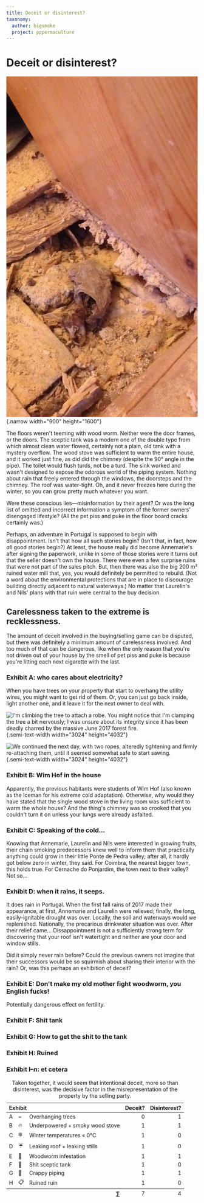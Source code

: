 ```yaml
---
title: Deceit or disinterest?
taxonomy:
  author: bigsmoke
  project: pppermaculture
---
```


# Deceit or disinterest?

![The latest in the long list of surprises: the stairs to the attic were constructed on top of completely worm-eaten boards. As a bonus, there was a dead mouse.](Annemarie_2018-03-11_Woodworm_damage_with_dead_mouse.jpg){.narrow width="900" height="1600"}

The floors weren't teeming with wood worm. Neither were the door frames, or the doors. The sceptic tank was a modern one of the double type from which almost clean water flowed, certainly not a plain, old tank with a mystery overflow. The wood stove was sufficient to warm the entire house, and it worked just fine, as did did the chimney (despite the 90° angle in the pipe). The toilet would flush turds, not be a turd. The sink worked and wasn't designed to expose the odorous world of the piping system. Nothing about rain that freely entered through the windows, the doorsteps and the chimney. The roof was water-tight. Oh, and it never freezes here during the winter, so you can grow pretty much whatever you want.

Were these conscious lies—misinformation by their agent? Or was the long list of omitted and incorrect information a symptom of the former owners' disengaged lifestyle? (All the pet piss and puke in the floor board cracks certainly was.)

Perhaps, an adventure in Portugal is supposed to begin with disappointment. Isn't that how all such stories begin? (Isn't that, in fact, how _all_ good stories begin?) At least, the house really did become Annemarie's after signing the paperwork, unlike in some of those stories were it turns out that the seller doesn't own the house. There were even a few surprise ruins that were not part of the sales pitch. But, then there was also the big 200 m² ruined water mill that, yes, you would definitely be permitted to rebuild. (Not a word about the environmental protections that are in place to discourage building directly adjacent to natural waterways.) No matter that Laurelin's and Nils' plans with that ruin were central to the buy decision.

<!-- The dirty, chain-smoking English lived their for 3 years. -->

<?project-insert?>

## Carelessness taken to the extreme is recklessness.

The amount of deceit involved in the buying/selling game can be disputed, but there was definitely a minimum amount of carelessness involved. And too much of that can be dangerous, like when the only reason that you're not driven out of your house by the smell of pet piss and puke is because you're litting each next cigarette with the last.

### Exhibit A: who cares about electricity?

When you have trees on your property that start to overhang the utility wires, you might want to get rid of them. Or, you can just go back inside, light another one, and it leave it for the next owner to deal with.

![I'm climbing the tree to attach a robe. You might notice that I'm clamping the tree a bit nervously; I was unsure about its integrity since it has been deadly charred by the massive June 2017 forest fire.](Ponte_de_Pedra_2017-11-13_Rowan_attaching_a_rope.jpg){.semi-text-width width="3024" height="4032"}

![We continued the next day, with two ropes, alteredly tightening and firmly re-attaching them, until it seemed somewhat safe to start sawing.](Ponte_de_Pedra_2017-11-14_Roped_up_tree_waiting.jpg){.semi-text-width width="3024" height="4032"}

### Exhibit B: Wim Hof in the house

Apparently, the previous habitants were students of Wim Hof (also known as the Iceman for his extreme cold adaptation). Otherwise, why would they have stated that the single wood stove in the living room was sufficient to warm the whole house? And the thing's chimney was so crooked that you couldn't turn it on unless your lungs were already asfalted.

### Exhibit C: Speaking of the cold…

Knowing that Annemarie, Laurelin and Nils were interested in growing fruits, their chain smoking predecessors knew well to inform them that practically anything could grow in their little Ponte de Pedra valley; after all, it hardly got below zero in winter, they said. For Coimbra, the nearest bigger town, this holds true. For Cernache do Ponjardim, the town next to their valley? Not so…

### Exhibit D: when it rains, it seeps.

It does rain in Portugal. When the first fall rains of 2017 made their appearance, at first, Annemarie and Laurelin were relieved; finally, the long, easily-ignitable drought was over. Locally, the soil and waterways would we replenished. Nationally, the precarious drinkwater situation was over. After their relief came… Dissappointment is not a sufficiently strong term for discovering that your roof isn't watertight and neither are your door and window stills. 

Did it simply never rain before? Could the previous owners not imagine that their successors would be so squirmish about sharing their interior with the rain? Or, was this perhaps an exhibition of deceit?

<!-- 2 rains, 1 door, 2 holes in the roof -->

### Exhibit E: Don't make my old mother fight woodworm, you English fucks!

<!-- A: Met boron oplossing; trouwens ook de bovenkant en de deuren deurkozijnen en een hoop aangetast gereedschap en planken, kistjes, e.d. -->

Potentially dangerous effect on fertility.

<!-- doorzakkende planken in vloer -->

### Exhibit F: Shit tank

<!-- A: O de sceptic tank ja, dat zou een moderne dubbele zijn, dus met vrij schoon water eruit komend, maar is gewoon een oude bak en zelfs zonder overloop volgens echtgenoot van eerste verkoopster. Zodat we niet begrijpen hoe dit werkt. -->

### Exhibit G: How to get the shit to the tank

### Exhibit H: Ruined

<!-- t verhaal dat de ruine van de Lagar gewoon weer opgebouwd mocht op het oude oppervlak. -->

### Exhibit I–_n_: et cetera

<table class="text-width">
<thead>
<tr>
<th style="text-align: left; width: 2em;" colspan="3" scope="col">Exhibit</th>
<th style="text-align: right;" scope="col">Deceit?</th>
<th style="text-align: right;" scope="col">Disinterest?</th>
</tr>
</thead>
<tbody>
<tr>
<td>A</td>
<td>⌁</td>
<td>Overhanging trees</td>
<td style="text-align: right;">0</td>
<td style="text-align: right;">1</td>
</tr>
<tr>
<td>B</td>
<td>🔥</td>
<td>Underpowered + smoky wood stove</td>
<td style="text-align: right;">1</td>
<td style="text-align: right;">1</td>
</tr>
<tr>
<td>C</td>
<td>❄️</td>
<td>Winter temperatures « 0°C</td>
<td style="text-align: right;">1</td>
<td style="text-align: right;">0</td>
</tr>
<tr>
<td>D</td>
<td>☔</td>
<td>Leaking roof + leaking stills</td>
<td style="text-align: right;">1</td>
<td style="text-align: right;">0</td>
</tr>
<tr>
<td>E</td>
<td>🐛</td>
<td>Woodworm infestation</td>
<td style="text-align: right;">1</td>
<td style="text-align: right;">1</td>
</tr>
<tr>
<td>F</td>
<td>💩</td>
<td>Shit sceptic tank</td>
<td style="text-align: right;">1</td>
<td style="text-align: right;">0</td>
</tr>
<tr>
<td>G</td>
<td>🚽</td>
<td>Crappy piping</td>
<td style="text-align: right;">1</td>
<td style="text-align: right;">1</td>
</tr>
<tr>
<td>H</td>
<td>📋</td>
<td>Ruined ruin</td>
<td style="text-align: right;">1</td>
<td style="text-align: right;">0</td>
</tr>
</tbody>
<tfoot class="aggregate">
<tr>
<th style="text-align: right;" colspan="3" scope="row">∑</th>
<td style="text-align: right;">7</td>
<td style="text-align: right;">4</td>
</tr>
</tfoot>
<caption>Taken together, it would seem that intentional deceit, more so than disinterest, was the decisive factor in the misrepresentation of the property by the selling party.</caption>
</table>
